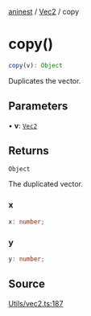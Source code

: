 [aninest](../../index.md) / [Vec2](../index.md) / copy

# copy()

```ts
copy(v): Object
```

Duplicates the vector.

## Parameters

• **v**: [`Vec2`](../type-aliases/Vec2.md)

## Returns

`Object`

The duplicated vector.

### x

```ts
x: number;
```

### y

```ts
y: number;
```

## Source

[Utils/vec2.ts:187](https://github.com/plexigraph/aninest/blob/9c9889e/src/Utils/vec2.ts#L187)
